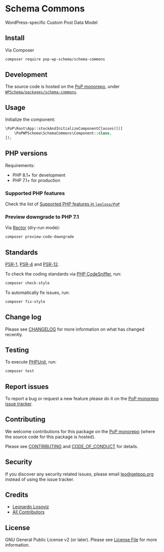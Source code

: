 # Schema Commons

<!--
[![Build Status][ico-travis]][link-travis]
[![Quality Score][ico-code-quality]][link-code-quality]
[![Software License][ico-license]](LICENSE.md)
[![Latest Version on Packagist][ico-version]][link-packagist]
[![Coverage Status][ico-scrutinizer]][link-scrutinizer]
[![Total Downloads][ico-downloads]][link-downloads]
-->

WordPress-specific Custom Post Data Model

## Install

Via Composer

``` bash
composer require pop-wp-schema/schema-commons
```

## Development

The source code is hosted on the [PoP monorepo](https://github.com/leoloso/PoP), under [`WPSchema/packages/schema-commons`](https://github.com/leoloso/PoP/tree/master/layers/WPSchema/packages/schema-commons).

## Usage

Initialize the component:

``` php
\PoP\Root\App::stockAndInitializeComponentClasses([([
    \PoPWPSchema\SchemaCommons\Component::class,
]);
```

## PHP versions

Requirements:

- PHP 8.1+ for development
- PHP 7.1+ for production

### Supported PHP features

Check the list of [Supported PHP features in `leoloso/PoP`](https://github.com/leoloso/PoP/blob/master/docs/supported-php-features.md)

### Preview downgrade to PHP 7.1

Via [Rector](https://github.com/rectorphp/rector) (dry-run mode):

```bash
composer preview-code-downgrade
```

## Standards

[PSR-1](https://www.php-fig.org/psr/psr-1), [PSR-4](https://www.php-fig.org/psr/psr-4) and [PSR-12](https://www.php-fig.org/psr/psr-12).

To check the coding standards via [PHP CodeSniffer](https://github.com/squizlabs/PHP_CodeSniffer), run:

``` bash
composer check-style
```

To automatically fix issues, run:

``` bash
composer fix-style
```

## Change log

Please see [CHANGELOG](CHANGELOG.md) for more information on what has changed recently.

## Testing

To execute [PHPUnit](https://phpunit.de/), run:

``` bash
composer test
```

## Report issues

To report a bug or request a new feature please do it on the [PoP monorepo issue tracker](https://github.com/leoloso/PoP/issues).

## Contributing

We welcome contributions for this package on the [PoP monorepo](https://github.com/leoloso/PoP) (where the source code for this package is hosted).

Please see [CONTRIBUTING](CONTRIBUTING.md) and [CODE_OF_CONDUCT](CODE_OF_CONDUCT.md) for details.

## Security

If you discover any security related issues, please email leo@getpop.org instead of using the issue tracker.

## Credits

- [Leonardo Losoviz][link-author]
- [All Contributors][link-contributors]

## License

GNU General Public License v2 (or later). Please see [License File](LICENSE.md) for more information.

[ico-version]: https://img.shields.io/packagist/v/pop-wp-schema/schema-commons.svg?style=flat-square
[ico-license]: https://img.shields.io/badge/license-GPLv2-brightgreen.svg?style=flat-square
[ico-travis]: https://img.shields.io/travis/pop-wp-schema/schema-commons/master.svg?style=flat-square
[ico-scrutinizer]: https://img.shields.io/scrutinizer/coverage/g/pop-wp-schema/schema-commons.svg?style=flat-square
[ico-code-quality]: https://img.shields.io/scrutinizer/g/pop-wp-schema/schema-commons.svg?style=flat-square
[ico-downloads]: https://img.shields.io/packagist/dt/pop-wp-schema/schema-commons.svg?style=flat-square

[link-packagist]: https://packagist.org/packages/pop-wp-schema/schema-commons
[link-travis]: https://travis-ci.org/pop-wp-schema/schema-commons
[link-scrutinizer]: https://scrutinizer-ci.com/g/pop-wp-schema/schema-commons/code-structure
[link-code-quality]: https://scrutinizer-ci.com/g/pop-wp-schema/schema-commons
[link-downloads]: https://packagist.org/packages/pop-wp-schema/schema-commons
[link-author]: https://github.com/leoloso
[link-contributors]: ../../../../../../contributors
